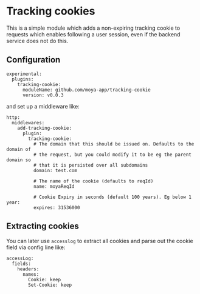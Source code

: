 # Tracking cookies

This is a simple module which adds a non-expiring tracking cookie to requests which enables following a user session, even if the backend service does not do this.

## Configuration

```
experimental:
  plugins:
    tracking-cookie:
      moduleName: github.com/moya-app/tracking-cookie
      version: v0.0.3
```

and set up a middleware like:

```
http:
  middlewares:
    add-tracking-cookie:
      plugin:
        tracking-cookie:
          # The domain that this should be issued on. Defaults to the domain of
          # the request, but you could modify it to be eg the parent domain so
          # that it is persisted over all subdomains
          domain: test.com

          # The name of the cookie (defaults to reqId)
          name: moyaReqId

          # Cookie Expiry in seconds (default 100 years). Eg below 1 year:
          expires: 31536000
```

## Extracting cookies

You can later use `accesslog` to extract all cookies and parse out the cookie field via config line like:

```
accessLog:
  fields:
    headers:
      names:
        Cookie: keep
        Set-Cookie: keep
```
